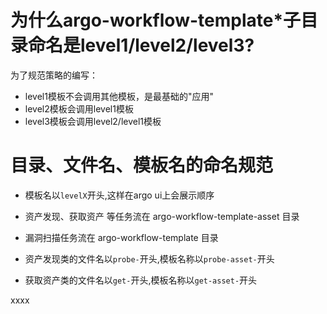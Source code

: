 # <!-- {docsify-ignore-all} -->

# 为什么argo-workflow-template*子目录命名是level1/level2/level3?

为了规范策略的编写：
* level1模板不会调用其他模板，是最基础的"应用"
* level2模板会调用level1模板
* level3模板会调用level2/level1模板

# 目录、文件名、模板名的命名规范
* 模板名以`levelX`开头,这样在argo ui上会展示顺序

* 资产发现、获取资产 等任务流在 argo-workflow-template-asset 目录
* 漏洞扫描任务流在 argo-workflow-template 目录

* 资产发现类的文件名以`probe-`开头,模板名称以`probe-asset-`开头
* 获取资产类的文件名以`get-`开头,模板名称以`get-asset-`开头

xxxx
